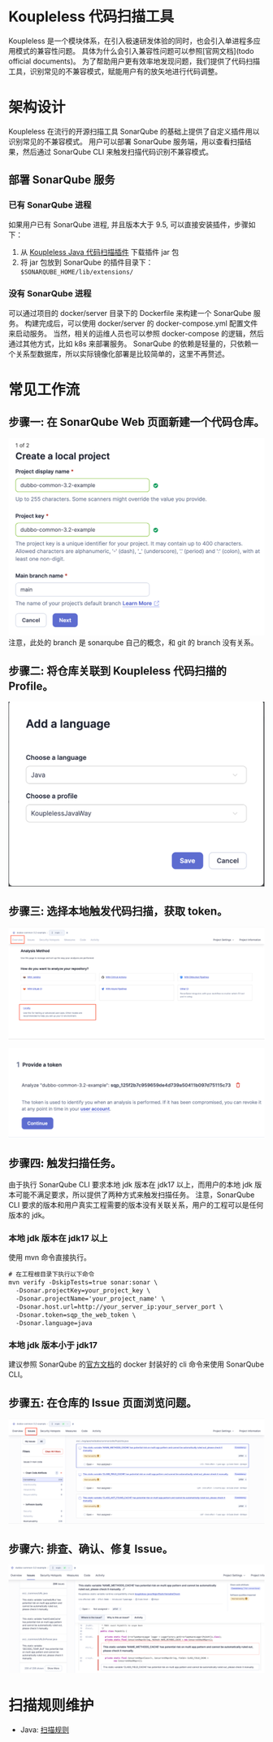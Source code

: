 # Koupleless 代码扫描工具
Koupleless 是一个模块体系，在引入极速研发体验的同时，也会引入单进程多应用模式的兼容性问题。
具体为什么会引入兼容性问题可以参照[官网文档](todo official documents)。
为了帮助用户更有效率地发现问题，我们提供了代码扫描工具，识别常见的不兼容模式，赋能用户有的放矢地进行代码调整。

# 架构设计
Koupleless 在流行的开源扫描工具 SonarQube 的基础上提供了自定义插件用以识别常见的不兼容模式。
用户可以部署 SonarQube 服务端，用以查看扫描结果，然后通过 SonarQube CLI 来触发扫描代码识别不兼容模式。

## 部署 SonarQube 服务
### 已有 SonarQube 进程
如果用户已有 SonarQube 进程, 并且版本大于 9.5, 可以直接安装插件，步骤如下：
1. 从 [Koupleless Java 代码扫描插件](https://oss.sonatype.org/#nexus-search;quick~koupleless-java-sonar-plugin) 下载插件 jar 包
2. 将 jar 包放到 SonarQube 的插件目录下：`$SONARQUBE_HOME/lib/extensions/`

### 没有 SonarQube 进程
可以通过项目的 docker/server 目录下的 Dockerfile 来构建一个 SonarQube 服务。
构建完成后，可以使用 docker/server 的 docker-compose.yml 配置文件来启动服务。
当然，相关的运维人员也可以参照 docker-compose 的逻辑，然后通过其他方式，比如 k8s 来部署服务。
SonarQube 的依赖是轻量的，只依赖一个关系型数据库，所以实际镜像化部署是比较简单的，这里不再赘述。

# 常见工作流
## 步骤一: 在 SonarQube Web 页面新建一个代码仓库。
![create_local_project](./img/create_local_project.png)
</br>
注意，此处的 branch 是 sonarqube 自己的概念，和 git 的 branch 没有关系。
## 步骤二: 将仓库关联到 Koupleless 代码扫描的 Profile。
![add_koupleless_java_way_profile](./img/add_koupleless_java_way_profile.png)
</br>

## 步骤三: 选择本地触发代码扫描，获取 token。
![local_analysis](./img/local_analysis.png)
</br>

![acquire_token](./img/acquire_token.png)
</br>

## 步骤四: 触发扫描任务。
由于执行 SonarQube CLI 要求本地 jdk 版本在 jdk17 以上，而用户的本地 jdk 版本可能不满足要求，所以提供了两种方式来触发扫描任务。
注意，SonarQube CLI 要求的版本和用户真实工程需要的版本没有关联关系，用户的工程可以是任何版本的 jdk。
### 本地 jdk 版本在 jdk17 以上
使用 mvn 命令直接执行。
```shell
# 在工程根目录下执行以下命令
mvn verify -DskipTests=true sonar:sonar \
  -Dsonar.projectKey=your_project_key \
  -Dsonar.projectName='your_project_name' \
  -Dsonar.host.url=http://your_server_ip:your_server_port \
  -Dsonar.token=sqp_the_web_token \
  -Dsonar.language=java
```

### 本地 jdk 版本小于 jdk17
建议参照 SonarQube 的[官方文档](https://docs.sonarsource.com/sonarqube/latest/analyzing-source-code/scanners/sonarscanner/#sonarscanner-from-docker-image)的 docker 封装好的 cli 命令来使用 SonarQube CLI。

## 步骤五: 在仓库的 Issue 页面浏览问题。
![view_issues](./img/view_issues.png)
</br>

## 步骤六: 排查、确认、修复 Issue。
![view_issue](./img/view_issue_detail.png)
</br>

# 扫描规则维护
- Java: [扫描规则](./koupleless-java-sonar-plugin/README.md)
